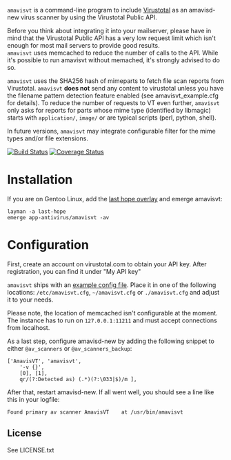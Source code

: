 `amavisvt` is a command-line program to include [Virustotal](https://virustotal.com) as an amavisd-new virus scanner by using the Virustotal Public API.

Before you think about integrating it into your mailserver, please have in mind that the Virustotal Public API has a very low request limit which isn't enough for most mail servers to provide good results.<br />
`amavisvt` uses memcached to reduce the number of calls to the API. While it's possible to run amavisvt without memached, it's strongly advised to do so.

`amavisvt` uses the SHA256 hash of mimeparts to fetch file scan reports from Virustotal. `amavisvt` **does not** send any content to virustotal unless you have the filename pattern detection feature enabled (see amavisvt_example.cfg for details). To reduce the number of requests to VT even further, `amavisvt` only asks for reports for parts whose mime type (identified by libmagic) starts with `application/`, `image/` or are typical scripts (perl, python, shell).

In future versions, `amavisvt` may integrate configurable filter for the mime types and/or file extensions.

[![Build Status](https://travis-ci.org/ercpe/amavisvt.svg?branch=master)](https://travis-ci.org/ercpe/amavisvt) [![Coverage Status](https://coveralls.io/repos/github/ercpe/amavisvt/badge.svg?branch=master)](https://coveralls.io/github/ercpe/amavisvt?branch=master)


# Installation

If you are on Gentoo Linux, add the [last hope overlay](https://ercpe.de/projects/last-hope-gentoo-portage-overlay) and emerge amavisvt:

    layman -a last-hope
    emerge app-antivirus/amavisvt -av


# Configuration

First, create an account on virustotal.com to obtain your API key. After registration, you can find it under "My API key"

`amavisvt` ships with an [example config file](https://code.not-your-server.de/amavisvt.git/blob/master/amavisvt_example.cfg). Place it in one of the following locations: `/etc/amavisvt.cfg`, `~/amavisvt.cfg` or `./amavisvt.cfg` and adjust it to your needs.

Please note, the location of memcached isn't configurable at the moment. The instance has to run on `127.0.0.1:11211` and must accept connections from localhost.

As a last step, configure amavisd-new by adding the following snippet to either `@av_scanners` or `@av_scanners_backup`:

    ['AmavisVT', 'amavisvt',
        '-v {}',
        [0], [1],
        qr/(?:Detected as) (.*)(?:\033|$)/m ],

After that, restart amavisd-new. If all went well, you should see a line like this in your logfile:

    Found primary av scanner AmavisVT    at /usr/bin/amavisvt


## License

See LICENSE.txt
